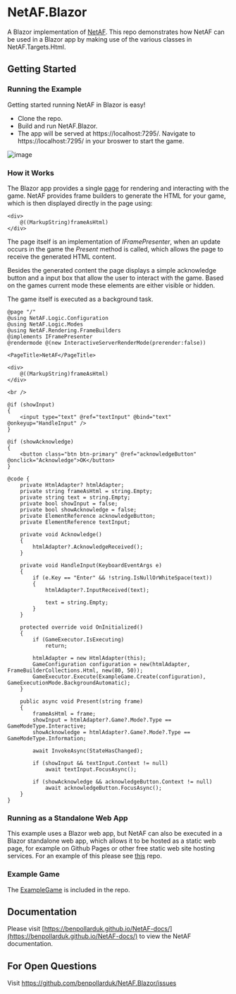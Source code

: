 # NetAF.Blazor
A Blazor implementation of [NetAF](http://www.github.com/benpollarduk/netaf). This repo demonstrates how NetAF can be used in a Blazor app by making use of the various classes in NetAF.Targets.Html.  

## Getting Started

### Running the Example
Getting started running NetAF in Blazor is easy!

* Clone the repo.
* Build and run NetAF.Blazor.
* The app will be served at https://localhost:7295/. Navigate to https://localhost:7295/ in your broswer to start the game.

![image](https://github.com/user-attachments/assets/c2d482f4-6137-4f7f-80be-a6ef839fd973)

### How it Works
The Blazor app provides a single [page](NetAF.Blazor/Components/Pages/Home.razor) for rendering and interacting with the game. NetAF provides frame builders to generate the HTML for your game, which is then displayed directly in the page using:
```
<div>
    @((MarkupString)frameAsHtml)
</div>
```
The page itself is an implementation of *IFramePresenter*, when an update occurs in the game the *Present* method is called, which allows the page to receive the generated HTML content.

Besides the generated content the page displays a simple acknowledge button and a input box that allow the user to interact with the game. Based on the games current mode these elements are either visible or hidden.

The game itself is executed as a background task.

```
@page "/"
@using NetAF.Logic.Configuration
@using NetAF.Logic.Modes
@using NetAF.Rendering.FrameBuilders
@implements IFramePresenter
@rendermode @(new InteractiveServerRenderMode(prerender:false))

<PageTitle>NetAF</PageTitle>

<div>
    @((MarkupString)frameAsHtml)
</div>

<br />

@if (showInput)
{
    <input type="text" @ref="textInput" @bind="text" @onkeyup="HandleInput" />
}

@if (showAcknowledge)
{
    <button class="btn btn-primary" @ref="acknowledgeButton" @onclick="Acknowledge">OK</button>
}

@code {
    private HtmlAdapter? htmlAdapter;
    private string frameAsHtml = string.Empty;
    private string text = string.Empty;
    private bool showInput = false;
    private bool showAcknowledge = false;
    private ElementReference acknowledgeButton;
    private ElementReference textInput;

    private void Acknowledge()
    {
        htmlAdapter?.AcknowledgeReceived();
    }

    private void HandleInput(KeyboardEventArgs e)
    {
        if (e.Key == "Enter" && !string.IsNullOrWhiteSpace(text))
        {
            htmlAdapter?.InputReceived(text);

            text = string.Empty;
        }
    }

    protected override void OnInitialized()
    {
        if (GameExecutor.IsExecuting)
            return;

        htmlAdapter = new HtmlAdapter(this);
        GameConfiguration configuration = new(htmlAdapter, FrameBuilderCollections.Html, new(80, 50));
        GameExecutor.Execute(ExampleGame.Create(configuration), GameExecutionMode.BackgroundAutomatic);
    }

    public async void Present(string frame)
    {
        frameAsHtml = frame;
        showInput = htmlAdapter?.Game?.Mode?.Type == GameModeType.Interactive;
        showAcknowledge = htmlAdapter?.Game?.Mode?.Type == GameModeType.Information;

        await InvokeAsync(StateHasChanged);

        if (showInput && textInput.Context != null)
            await textInput.FocusAsync();

        if (showAcknowledge && acknowledgeButton.Context != null)
            await acknowledgeButton.FocusAsync();
    }
}
```

### Running as a Standalone Web App
This example uses a Blazor web app, but NetAF can also be executed in a Blazor standalone web app, which allows it to be hosted as a static web page, for example on Github Pages or other free static web site hosting services. For an example of this please see [this](https://github.com/benpollarduk/SSHammerhead) repo.


### Example Game
The [ExampleGame](NetAF.Blazor/ExampleGame.cs) is included in the repo.

## Documentation
Please visit [https://benpollarduk.github.io/NetAF-docs/](https://benpollarduk.github.io/NetAF-docs/) to view the NetAF documentation.

## For Open Questions
Visit https://github.com/benpollarduk/NetAF.Blazor/issues
